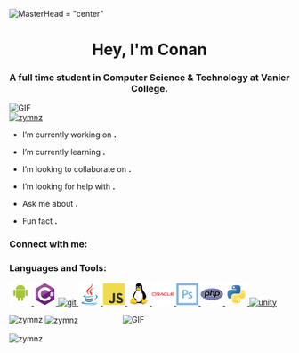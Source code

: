 
![MasterHead = "center"](https://aniyuki.com/wp-content/uploads/2022/08/aniyuki-hello-25.gif) 
<h1 align="center">Hey, I'm Conan</h1>
<h3 align="center">A full time student in Computer Science & Technology at Vanier College.</h3>
<img align="right" alt="GIF"  width="600" src="https://c.tenor.com/_ddSsFirCcUAAAAd/shinobu.gif">


<p align="left"> <a href="https://github.com/ryo-ma/github-profile-trophy"><img src="https://github-profile-trophy.vercel.app/?username=zymnz" alt="zymnz" /></a> </p>

- I’m currently working on **.**

- I’m currently learning **.**

- I’m looking to collaborate on **.**

- I’m looking for help with **.**

- Ask me about **.**

- Fun fact **.**

<h3 align="left">Connect with me:</h3>
<p align="left">
</p>

<h3 align="left">Languages and Tools:</h3>
<p align="left"> <a href="https://developer.android.com" target="_blank" rel="noreferrer"> <img src="https://raw.githubusercontent.com/devicons/devicon/master/icons/android/android-original-wordmark.svg" alt="android" width="40" height="40"/> </a> <a href="https://www.w3schools.com/cs/" target="_blank" rel="noreferrer"> <img src="https://raw.githubusercontent.com/devicons/devicon/master/icons/csharp/csharp-original.svg" alt="csharp" width="40" height="40"/> </a> <a href="https://git-scm.com/" target="_blank" rel="noreferrer"> <img src="https://www.vectorlogo.zone/logos/git-scm/git-scm-icon.svg" alt="git" width="40" height="40"/> </a> <a href="https://www.java.com" target="_blank" rel="noreferrer"> <img src="https://raw.githubusercontent.com/devicons/devicon/master/icons/java/java-original.svg" alt="java" width="40" height="40"/> </a> <a href="https://developer.mozilla.org/en-US/docs/Web/JavaScript" target="_blank" rel="noreferrer"> <img src="https://raw.githubusercontent.com/devicons/devicon/master/icons/javascript/javascript-original.svg" alt="javascript" width="40" height="40"/> </a> <a href="https://www.linux.org/" target="_blank" rel="noreferrer"> <img src="https://raw.githubusercontent.com/devicons/devicon/master/icons/linux/linux-original.svg" alt="linux" width="40" height="40"/> </a> <a href="https://www.oracle.com/" target="_blank" rel="noreferrer"> <img src="https://raw.githubusercontent.com/devicons/devicon/master/icons/oracle/oracle-original.svg" alt="oracle" width="40" height="40"/> </a> <a href="https://www.photoshop.com/en" target="_blank" rel="noreferrer"> <img src="https://raw.githubusercontent.com/devicons/devicon/master/icons/photoshop/photoshop-line.svg" alt="photoshop" width="40" height="40"/> </a> <a href="https://www.php.net" target="_blank" rel="noreferrer"> <img src="https://raw.githubusercontent.com/devicons/devicon/master/icons/php/php-original.svg" alt="php" width="40" height="40"/> </a> <a href="https://www.python.org" target="_blank" rel="noreferrer"> <img src="https://raw.githubusercontent.com/devicons/devicon/master/icons/python/python-original.svg" alt="python" width="40" height="40"/> </a> <a href="https://unity.com/" target="_blank" rel="noreferrer"> <img src="https://www.vectorlogo.zone/logos/unity3d/unity3d-icon.svg" alt="unity" width="40" height="40"/> </a> </p>


<img align="right" alt="GIF"  width="300" src="https://media.tenor.com/Mf7U-S1qsesAAAAC/chillin-anime.gif">


<p><img align="left" src="https://github-readme-stats.vercel.app/api/top-langs?username=zymnz&show_icons=true&title_color=000000&bg_color=ffffff&locale=en&layout=compact" alt="zymnz" /></p>

<p>&nbsp;<img align="center" src="https://github-readme-stats.vercel.app/api?username=zymnz&show_icons=true&theme=tokyonight&title_color=000000&bg_color=ffffff&locale=en" alt="zymnz" /></p>

<p><img align="center" src="https://github-readme-streak-stats.herokuapp.com/?user=zymnz&theme=default" alt="zymnz" /></p>



<!---
ZYMNZ/ZYMNZ is a ✨ special ✨ repository because its `README.md` (this file) appears on your GitHub profile.
You can click the Preview link to take a look at your changes.
--->

